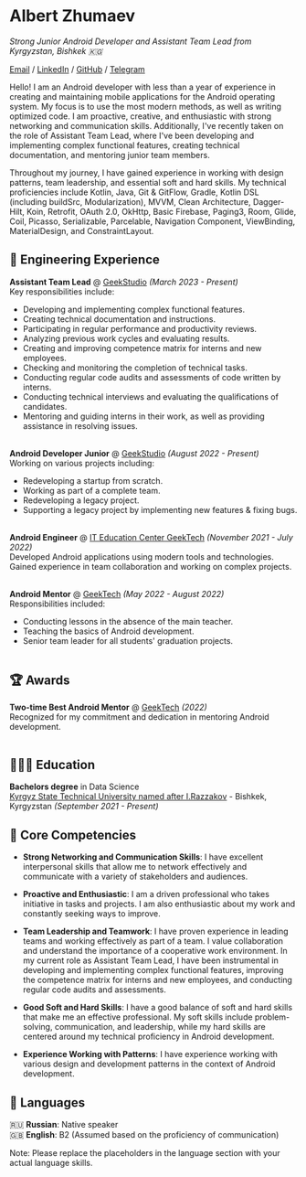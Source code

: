 # Albert Zhumaev

_Strong Junior Android Developer and Assistant Team Lead from Kyrgyzstan, Bishkek  🇰🇬_ <br>

[Email](mailto:albert.nurlanovv@icloud.com) / [LinkedIn](https://www.linkedin.com/in/albert-zhumaev/) / [GitHub](https://github.com/albertik001/) / [Telegram](https://t.me/albert6_3)

Hello! I am an Android developer with less than a year of experience in creating and maintaining mobile applications for the Android operating system. My focus is to use the most modern methods, as well as writing optimized code. I am proactive, creative, and enthusiastic with strong networking and communication skills. Additionally, I've recently taken on the role of Assistant Team Lead, where I've been developing and implementing complex functional features, creating technical documentation, and mentoring junior team members.

Throughout my journey, I have gained experience in working with design patterns, team leadership, and essential soft and hard skills. My technical proficiencies include Kotlin, Java, Git & GitFlow, Gradle, Kotlin DSL (including buildSrc, Modularization), MVVM, Clean Architecture, Dagger-Hilt, Koin, Retrofit, OAuth 2.0, OkHttp, Basic Firebase, Paging3, Room, Glide, Coil, Picasso, Serializable, Parcelable, Navigation Component, ViewBinding, MaterialDesign, and ConstraintLayout.

## 💼 Engineering Experience

**Assistant Team Lead** @ [GeekStudio](https://www.geekstudio.kg/) _(March 2023 - Present)_ <br>
Key responsibilities include:
  - Developing and implementing complex functional features.
  - Creating technical documentation and instructions.
  - Participating in regular performance and productivity reviews.
  - Analyzing previous work cycles and evaluating results.
  - Creating and improving competence matrix for interns and new employees.
  - Checking and monitoring the completion of technical tasks.
  - Conducting regular code audits and assessments of code written by interns.
  - Conducting technical interviews and evaluating the qualifications of candidates.
  - Mentoring and guiding interns in their work, as well as providing assistance in resolving issues.
<br><br>

**Android Developer Junior** @ [GeekStudio](https://www.geekstudio.kg/) _(August 2022 - Present)_ <br>
Working on various projects including:
  - Redeveloping a startup from scratch.
  - Working as part of a complete team.
  - Redeveloping a legacy project.
  - Supporting a legacy project by implementing new features & fixing bugs.
<br><br>

**Android Engineer** @ [IT Education Center GeekTech](https://geektech.kg/) _(November 2021 - July 2022)_ <br>
Developed Android applications using modern tools and technologies. Gained experience in team collaboration and working on complex projects.
<br><br>

**Android Mentor** @ [GeekTech](https://geektech.kg/) _(May 2022 - August 2022)_ <br>
Responsibilities included:
  - Conducting lessons in the absence of the main teacher.
  - Teaching the basics of Android development.
  - Senior team leader for all students' graduation projects.
<br><br>

## 🏆 Awards

**Two-time Best Android Mentor** @ [GeekTech](https://geektech.kg/) _(2022)_ <br>
Recognized for my commitment and dedication in mentoring Android development.
<br><br>

## 👩🏼‍🎓 Education

**Bachelors degree** in Data Science<br>
[Kyrgyz State Technical University named after I.Razzakov](https://kstu.kg/) - Bishkek,
Kyrgyzstan _(September 2021 - Present)_ <br>

## 📌 Core Competencies

- **Strong Networking and Communication Skills**: I have excellent interpersonal skills that allow me to network effectively and communicate with a variety of stakeholders and audiences.

- **Proactive and Enthusiastic**: I am a driven professional who takes initiative in tasks and projects. I am also enthusiastic about my work and constantly seeking ways to improve.

- **Team Leadership and Teamwork**: I have proven experience in leading teams and working effectively as part of a team. I value collaboration and understand the importance of a cooperative work environment. In my current role as Assistant Team Lead, I have been instrumental in developing and implementing complex functional features, improving the competence matrix for interns and new employees, and conducting regular code audits and assessments.

- **Good Soft and Hard Skills**: I have a good balance of soft and hard skills that make me an effective professional. My soft skills include problem-solving, communication, and leadership, while my hard skills are centered around my technical proficiency in Android development.

- **Experience Working with Patterns**: I have experience working with various design and development patterns in the context of Android development.

## 💬 Languages

🇷🇺 **Russian**: Native speaker <br>
🇬🇧 **English**: B2 (Assumed based on the proficiency of communication) <br>

Note: Please replace the placeholders in the language section with your actual language skills.
